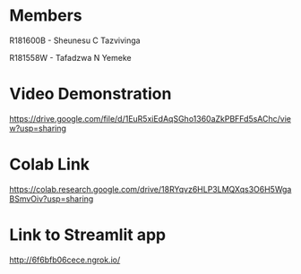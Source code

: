 # Members
R181600B - Sheunesu C Tazvivinga

R181558W - Tafadzwa N Yemeke

# Video Demonstration
https://drive.google.com/file/d/1EuR5xiEdAqSGho1360aZkPBFFd5sAChc/view?usp=sharing

# Colab Link
https://colab.research.google.com/drive/18RYqvz6HLP3LMQXqs3O6H5WgaBSmvOiv?usp=sharing

# Link to Streamlit app
http://6f6bfb06cece.ngrok.io/
